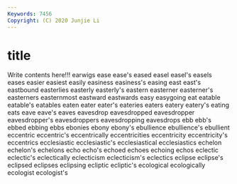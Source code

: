 ```yaml
---
Keywords: 7456
Copyright: (C) 2020 Junjie Li
---
```


# title

Write contents here!!!
earwigs 
ease 
ease's 
eased 
easel 
easel's
easels 
eases 
easier 
easiest 
easily 
easiness 
easiness's 
easing 
east 
east's
eastbound 
easterlies 
easterly 
easterly's 
eastern 
easterner 
easterner's 
easterners 
easternmost 
eastward
eastwards 
easy 
easygoing 
eat 
eatable 
eatable's 
eatables 
eaten 
eater 
eater's
eateries 
eaters 
eatery 
eatery's 
eating 
eats 
eave 
eave's 
eaves 
eavesdrop
eavesdropped 
eavesdropper 
eavesdropper's 
eavesdroppers 
eavesdropping 
eavesdrops 
ebb 
ebb's 
ebbed 
ebbing
ebbs 
ebonies 
ebony 
ebony's 
ebullience 
ebullience's 
ebullient 
eccentric 
eccentric's 
eccentrically
eccentricities 
eccentricity 
eccentricity's 
eccentrics 
ecclesiastic 
ecclesiastic's 
ecclesiastical 
ecclesiastics 
echelon 
echelon's
echelons 
echo 
echo's 
echoed 
echoes 
echoing 
echos 
eclectic 
eclectic's 
eclectically
eclecticism 
eclecticism's 
eclectics 
eclipse 
eclipse's 
eclipsed 
eclipses 
eclipsing 
ecliptic 
ecliptic's
ecological 
ecologically 
ecologist 
ecologist's 
